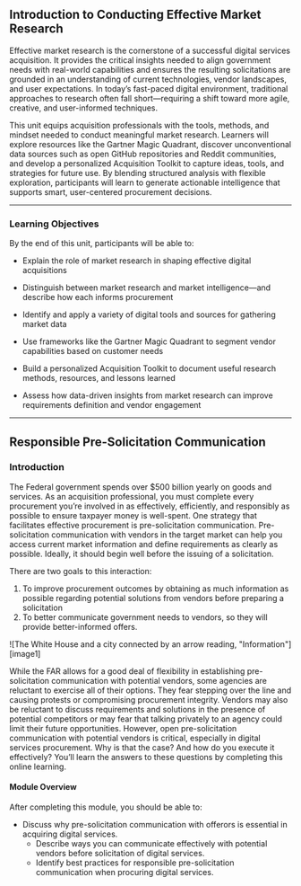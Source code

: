 ## Introduction to Conducting Effective Market Research

Effective market research is the cornerstone of a successful digital services acquisition. It provides the critical insights needed to align government needs with real-world capabilities and ensures the resulting solicitations are grounded in an understanding of current technologies, vendor landscapes, and user expectations. In today’s fast-paced digital environment, traditional approaches to research often fall short—requiring a shift toward more agile, creative, and user-informed techniques.

This unit equips acquisition professionals with the tools, methods, and mindset needed to conduct meaningful market research. Learners will explore resources like the Gartner Magic Quadrant, discover unconventional data sources such as open GitHub repositories and Reddit communities, and develop a personalized Acquisition Toolkit to capture ideas, tools, and strategies for future use. By blending structured analysis with flexible exploration, participants will learn to generate actionable intelligence that supports smart, user-centered procurement decisions.

---

### Learning Objectives

By the end of this unit, participants will be able to:

* Explain the role of market research in shaping effective digital acquisitions

* Distinguish between market research and market intelligence—and describe how each informs procurement

* Identify and apply a variety of digital tools and sources for gathering market data

* Use frameworks like the Gartner Magic Quadrant to segment vendor capabilities based on customer needs

* Build a personalized Acquisition Toolkit to document useful research methods, resources, and lessons learned

* Assess how data-driven insights from market research can improve requirements definition and vendor engagement

---
## **Responsible Pre-Solicitation Communication**

### Introduction

The Federal government spends over $500 billion yearly on goods and services. As an acquisition professional, you must complete every procurement you’re involved in as effectively, efficiently, and responsibly as possible to ensure taxpayer money is well-spent. One strategy that facilitates effective procurement is pre-solicitation communication. Pre-solicitation communication with vendors in the target market can help you access current market information and define requirements as clearly as possible. Ideally, it should begin well before the issuing of a solicitation.

There are two goals to this interaction: 

1. To improve procurement outcomes by obtaining as much information as possible regarding potential solutions from vendors before preparing a solicitation  
2.  To better communicate government needs to vendors, so they will provide better-informed offers. 

![The White House and a city connected by an arrow reading, "Information"][image1]

While the FAR allows for a good deal of flexibility in establishing pre-solicitation communication with potential vendors, some agencies are reluctant to exercise all of their options. They fear stepping over the line and causing protests or compromising procurement integrity. Vendors may also be reluctant to discuss requirements and solutions in the presence of potential competitors or may fear that talking privately to an agency could limit their future opportunities. However, open pre-solicitation communication with potential vendors is critical, especially in digital services procurement. Why is that the case? And how do you execute it effectively? You’ll learn the answers to these questions by completing this online learning.

#### Module Overview

After completing this module, you should be able to: 

* Discuss why pre-solicitation communication with offerors is essential in acquiring digital services.  
  * Describe ways you can communicate effectively with potential vendors before solicitation of digital services.  
  * Identify best practices for responsible pre-solicitation communication when procuring digital services.


